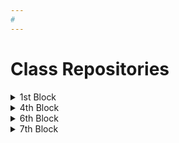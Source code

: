 ```yaml
---
#
---
```


# Class Repositories

<details>
  <summary>1st Block</summary>
  
  * [Peyton A]()
  * [Leah B.](https://github.com/LarielBird)
  * [Jacob B](https://github.com/FastAndTheCurious)
  * [Dylan C.](https://github.com/DYLANCASTR0)
  * [Joshua C.](https://github.com/j0shua-c)
  * [Owen C.]()
  * [Joshua C.]()
  * [Michiko D.](https://github.com/MichikoDamian)
  * [Aiden D.]()
  * [Brian G.]()
  * [Alexander H.]()
  * [Anthony H.]()
  * [Dionte H.](https://github.com/K-dion)
  * [Kayla J.]()
  * [Gilbert L.]()
  * [Russell P.](https://github.com/RussellPavledakes)
  * [Jordan P.]()
  * [Logan R.]()
  * [Ryan R.]()
  * [Riley R.](https://github.com/xLuna844x)
  * [David S.]()
  * [Cadan S.]()
  * [Don S.]()
  * [Courtney S.](https://github.com/stasio9884)
  * [CJ V.]()
  * [Sawyer W.](https://github.com/Ninjamonkey3904)
 
</details>

<details>
  <summary>4th Block</summary>
 
  * [Madison A.](https://github.com/wowitsmadiao)
  * [Isaac B.](https://github.com/IkeyoBrownyo)
  * [Devin E.](https://github.com/ZeXaLGit)
  * [Emma H.](https://github.com/fcr-harris)
  * [Brett K.](https://github.com/MP-PocketNinja)
  * [Sadie S.](https://github.com/SShadduck13)
  * [Jesse T.](https://github.com/CountMyGwap)
  * [Hema T.](https://github.com/Kurdistan2004)
  * [Douglas U.](https://github.com/DouglasUrner)
  * [Quinn S.](https://github.com/QuinnSuligoy)
  
</details>

<details>
  <summary>6th Block</summary>
  
  * [Isaac C.](https://github.com/IsaacCottrell)
  * [Phillip H.](https://github.com/Phillip43210)
  * [Zackary H.](https://github.com/ZackaryHowell)
  * [Thomas K.](https://github.com/Kay9000)
  * [Lukas P.](https://github.com/LukasPaulus)
  * [Douglas U.](https://github.com/DouglasUrner)
  * [Vincent Z.](https://github.com/vincentz321)
    
</details>

<details>
  <summary>7th Block</summary>
  
  * [Miguel A.](https://github.com/Miguel-Ed)
  * [Cam'ron C.](https://github.com/JustAnAverageCam)
  * [Sam C-M.](https://github.com/smill6044)
  * [Riley F.](https://github.com/RileyForsland)
  * [Bain H.](https://github.com/Good2Know73)
  * [Benimyn H.](https://github.com/benjimyn)
  * [Ian H.](https://github.com/MKDreadSword)
  * [Reilly K.]()
  * [Jeremiah L.](https://github.com/lens5753)
  * [Maximus M.](https://github.com/Merc4952)
  * [Alexander M.](https://github.com/AlexanderPMorrison)
  * [Shane P.](https://github.com/Zendofot)
  * [Theron P.](https://github.com/Stampers)
  * [Cody S.](https://github.com/CodyF16)
  * [Kayden W.](https://github.com/ShadowCharmer21)
  * [Tyler W.](https://github.com/Tylerchow303)
  
</details>

